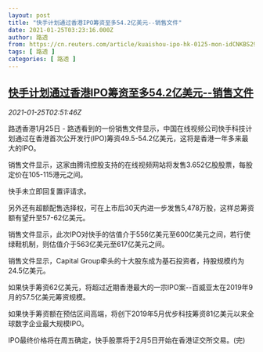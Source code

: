 ```yaml
---
layout: post
title: "快手计划通过香港IPO筹资至多54.2亿美元--销售文件"
date: 2021-01-25T03:23:16.000Z
author: 路透
from: https://cn.reuters.com/article/kuaishou-ipo-hk-0125-mon-idCNKBS29U075
tags: [ 路透 ]
categories: [ 路透 ]
---
```

<!--1611544996000-->
[快手计划通过香港IPO筹资至多54.2亿美元--销售文件](https://cn.reuters.com/article/kuaishou-ipo-hk-0125-mon-idCNKBS29U075)
------

<div>
<div><i>2021-01-25T02:51:46Z</i></div><p>路透香港1月25日 - 路透看到的一份销售文件显示，中国在线视频公司快手科技计划通过在香港首次公开发行(IPO)筹资49.5-54.2亿美元，这将是香港一年多来最大的IPO。</p><p>销售文件显示，这家由腾讯控股支持的在线视频网站将发售3.652亿股股票，每股定价在105-115港元之间。</p><p>快手未立即回复置评请求。</p><p>另外还有超额配售选择权，可在上市后30天内进一步发售5,478万股，这样总筹资额有望升至57-62亿美元。</p><p>销售文件显示，此次IPO对快手的估值介于556亿美元至600亿美元之间，若行使绿鞋机制，则估值介于563亿美元至617亿美元之间。</p><p>销售文件显示，Capital Group牵头的十大股东成为基石投资者，持股规模约为24.5亿美元。</p><p>如果快手筹资62亿美元，将超过近期香港最大的一宗IPO案--百威亚太在2019年9月的57.5亿美元筹资规模。</p><p>如果快手筹资额在预估区间高端，将创下2019年5月优步科技筹资81亿美元以来全球数字企业最大规模IPO。</p><p>IPO最终价格将在周五确定，快手股票将于2月5日开始在香港证交所交易。(完)</p>
</div>
